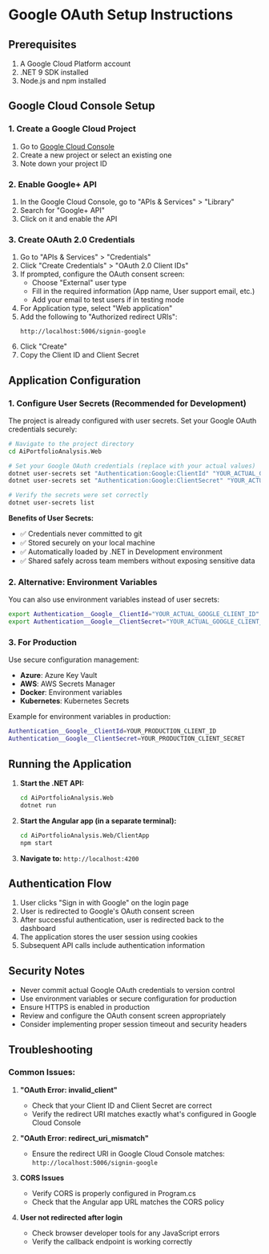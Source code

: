 # Google OAuth Setup Instructions

## Prerequisites

1. A Google Cloud Platform account
2. .NET 9 SDK installed
3. Node.js and npm installed

## Google Cloud Console Setup

### 1. Create a Google Cloud Project

1. Go to [Google Cloud Console](https://console.cloud.google.com/)
2. Create a new project or select an existing one
3. Note down your project ID

### 2. Enable Google+ API

1. In the Google Cloud Console, go to "APIs & Services" > "Library"
2. Search for "Google+ API" 
3. Click on it and enable the API

### 3. Create OAuth 2.0 Credentials

1. Go to "APIs & Services" > "Credentials"
2. Click "Create Credentials" > "OAuth 2.0 Client IDs"
3. If prompted, configure the OAuth consent screen:
   - Choose "External" user type
   - Fill in the required information (App name, User support email, etc.)
   - Add your email to test users if in testing mode
4. For Application type, select "Web application"
5. Add the following to "Authorized redirect URIs":
   ```
   http://localhost:5006/signin-google
   ```
6. Click "Create"
7. Copy the Client ID and Client Secret

## Application Configuration

### 1. Configure User Secrets (Recommended for Development)

The project is already configured with user secrets. Set your Google OAuth credentials securely:

```bash
# Navigate to the project directory
cd AiPortfolioAnalysis.Web

# Set your Google OAuth credentials (replace with your actual values)
dotnet user-secrets set "Authentication:Google:ClientId" "YOUR_ACTUAL_GOOGLE_CLIENT_ID"
dotnet user-secrets set "Authentication:Google:ClientSecret" "YOUR_ACTUAL_GOOGLE_CLIENT_SECRET"

# Verify the secrets were set correctly
dotnet user-secrets list
```

**Benefits of User Secrets:**
- ✅ Credentials never committed to git
- ✅ Stored securely on your local machine
- ✅ Automatically loaded by .NET in Development environment
- ✅ Shared safely across team members without exposing sensitive data

### 2. Alternative: Environment Variables

You can also use environment variables instead of user secrets:

```bash
export Authentication__Google__ClientId="YOUR_ACTUAL_GOOGLE_CLIENT_ID"
export Authentication__Google__ClientSecret="YOUR_ACTUAL_GOOGLE_CLIENT_SECRET"
```

### 3. For Production

Use secure configuration management:
- **Azure**: Azure Key Vault
- **AWS**: AWS Secrets Manager  
- **Docker**: Environment variables
- **Kubernetes**: Kubernetes Secrets

Example for environment variables in production:
```bash
Authentication__Google__ClientId=YOUR_PRODUCTION_CLIENT_ID
Authentication__Google__ClientSecret=YOUR_PRODUCTION_CLIENT_SECRET
```

## Running the Application

1. **Start the .NET API:**
   ```bash
   cd AiPortfolioAnalysis.Web
   dotnet run
   ```

2. **Start the Angular app (in a separate terminal):**
   ```bash
   cd AiPortfolioAnalysis.Web/ClientApp
   npm start
   ```

3. **Navigate to:** `http://localhost:4200`

## Authentication Flow

1. User clicks "Sign in with Google" on the login page
2. User is redirected to Google's OAuth consent screen
3. After successful authentication, user is redirected back to the dashboard
4. The application stores the user session using cookies
5. Subsequent API calls include authentication information

## Security Notes

- Never commit actual Google OAuth credentials to version control
- Use environment variables or secure configuration for production
- Ensure HTTPS is enabled in production
- Review and configure the OAuth consent screen appropriately
- Consider implementing proper session timeout and security headers

## Troubleshooting

### Common Issues:

1. **"OAuth Error: invalid_client"**
   - Check that your Client ID and Client Secret are correct
   - Verify the redirect URI matches exactly what's configured in Google Cloud Console

2. **"OAuth Error: redirect_uri_mismatch"**
   - Ensure the redirect URI in Google Cloud Console matches: `http://localhost:5006/signin-google`

3. **CORS Issues**
   - Verify CORS is properly configured in Program.cs
   - Check that the Angular app URL matches the CORS policy

4. **User not redirected after login**
   - Check browser developer tools for any JavaScript errors
   - Verify the callback endpoint is working correctly
